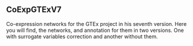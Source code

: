 ## CoExpGTExV7
Co-expression networks for the GTEx project in his seventh version. Here you will find, the networks, and annotation for them in two versions. One with surrogate variables correction and another without them.

